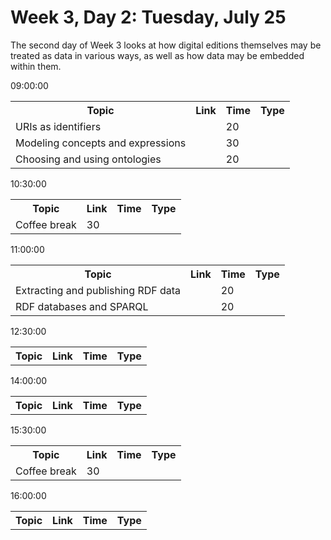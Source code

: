 # Week 3, Day 2: Tuesday, July 25
The second day of Week 3 looks at how digital editions themselves may be treated as data in various ways, as well as how data may be embedded within them.
<td>09:00:00</td><td></td><td></td><td></td><td></td><td></td><td></td><td></td><td></td><td></td><td></td><table><tr><th>Topic</th><th>Link</th><th>Time</th><th>Type</th></tr><tr><td>URIs as identifiers</td><td><a href=""></a></td><td>20</td><td></td></tr><tr><td>Modeling concepts and expressions</td><td><a href=""></a></td><td>30</td><td></td></tr><tr><td>Choosing and using ontologies</td><td><a href=""></a></td><td>20</td><td></td></tr></table>
<td>10:30:00</td><td></td><td></td><td></td><td></td><td></td><td></td><td></td><td></td><td></td><td></td><table><tr><th>Topic</th><th>Link</th><th>Time</th><th>Type</th></tr><tr><td>Coffee break</td><td>30</td><td></td></tr></table>
<td>11:00:00</td><td></td><td></td><td></td><td></td><td></td><td></td><td></td><td></td><td></td><td></td><table><tr><th>Topic</th><th>Link</th><th>Time</th><th>Type</th></tr><tr><td>Extracting and publishing RDF data</td><td><a href=""></a></td><td>20</td><td></td></tr><tr><td>RDF databases and SPARQL</td><td><a href=""></a></td><td>20</td><td></td></tr></table>
<td>12:30:00</td><td></td><td></td><td></td><td></td><td></td><td></td><td></td><td></td><td></td><td></td><table><tr><th>Topic</th><th>Link</th><th>Time</th><th>Type</th></tr></table>
<td>14:00:00</td><td></td><td></td><td></td><td></td><td></td><td></td><td></td><td></td><td></td><td></td><table><tr><th>Topic</th><th>Link</th><th>Time</th><th>Type</th></tr></table>
<td>15:30:00</td><td></td><td></td><td></td><td></td><td></td><td></td><td></td><td></td><td></td><td></td><table><tr><th>Topic</th><th>Link</th><th>Time</th><th>Type</th></tr><tr><td>Coffee break</td><td>30</td><td></td></tr></table>
<td>16:00:00</td><td></td><td></td><td></td><td></td><td></td><td></td><td></td><td></td><td></td><td></td><table><tr><th>Topic</th><th>Link</th><th>Time</th><th>Type</th></tr></table>
